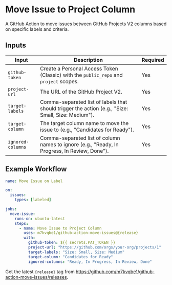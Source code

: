 # Move Issue to Project Column

A GitHub Action to move issues between GitHub Projects V2 columns based on specific labels and criteria.

## Inputs

| Input             | Description                                                                                        | Required |
| ----------------- | -------------------------------------------------------------------------------------------------- | -------- |
| `github-token`    | Create a Personal Access Token (Classic) with the `public_repo` and `project` scopes.              | Yes      |
| `project-url`     | The URL of the GitHub Project V2.                                                                  | Yes      |
| `target-labels`   | Comma-separated list of labels that should trigger the action (e.g., "Size: Small, Size: Medium"). | Yes      |
| `target-column`   | The target column name to move the issue to (e.g., "Candidates for Ready").                        | Yes      |
| `ignored-columns` | Comma-separated list of column names to ignore (e.g., "Ready, In Progress, In Review, Done").      | Yes      |

## Example Workflow

```yaml
name: Move Issue on Label

on:
  issues:
    types: [labeled]

jobs:
  move-issue:
    runs-on: ubuntu-latest
    steps:
      - name: Move Issue to Project Column
        uses: m7kvqbe1/github-action-move-issues@{release}
        with:
          github-token: ${{ secrets.PAT_TOKEN }}
          project-url: "https://github.com/orgs/your-org/projects/1"
          target-labels: "Size: Small, Size: Medium"
          target-column: "Candidates for Ready"
          ignored-columns: "Ready, In Progress, In Review, Done"
```

Get the latest `{release}` tag from https://github.com/m7kvqbe1/github-action-move-issues/releases.
